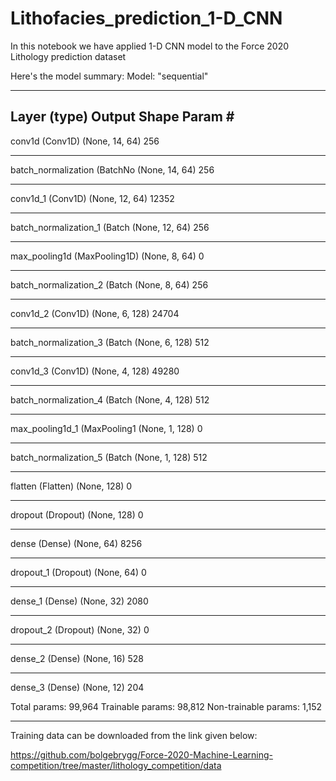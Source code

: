 # Lithofacies_prediction_1-D_CNN
In this notebook we have applied 1-D CNN model to the Force 2020 Lithology prediction dataset

Here's the model summary:
Model: "sequential"
_________________________________________________________________
Layer (type)                 Output Shape              Param #   
-----------------------------------------------------------------
conv1d (Conv1D)              (None, 14, 64)            256       
_________________________________________________________________
batch_normalization (BatchNo (None, 14, 64)            256       
_________________________________________________________________
conv1d_1 (Conv1D)            (None, 12, 64)            12352     
_________________________________________________________________
batch_normalization_1 (Batch (None, 12, 64)            256       
_________________________________________________________________
max_pooling1d (MaxPooling1D) (None, 8, 64)             0         
_________________________________________________________________
batch_normalization_2 (Batch (None, 8, 64)             256       
_________________________________________________________________
conv1d_2 (Conv1D)            (None, 6, 128)            24704     
_________________________________________________________________
batch_normalization_3 (Batch (None, 6, 128)            512       
_________________________________________________________________
conv1d_3 (Conv1D)            (None, 4, 128)            49280     
_________________________________________________________________
batch_normalization_4 (Batch (None, 4, 128)            512       
_________________________________________________________________
max_pooling1d_1 (MaxPooling1 (None, 1, 128)            0         
_________________________________________________________________
batch_normalization_5 (Batch (None, 1, 128)            512       
_________________________________________________________________
flatten (Flatten)            (None, 128)               0         
_________________________________________________________________
dropout (Dropout)            (None, 128)               0         
_________________________________________________________________
dense (Dense)                (None, 64)                8256      
_________________________________________________________________
dropout_1 (Dropout)          (None, 64)                0         
_________________________________________________________________
dense_1 (Dense)              (None, 32)                2080      
_________________________________________________________________
dropout_2 (Dropout)          (None, 32)                0         
_________________________________________________________________
dense_2 (Dense)              (None, 16)                528       
_________________________________________________________________
dense_3 (Dense)              (None, 12)                204       

Total params: 99,964
Trainable params: 98,812
Non-trainable params: 1,152
_________________________________________________________________

Training data can be downloaded from the link given below:

https://github.com/bolgebrygg/Force-2020-Machine-Learning-competition/tree/master/lithology_competition/data
